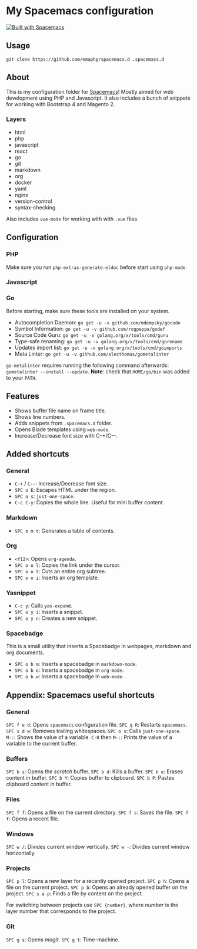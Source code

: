 # My Spacemacs configuration

[![Built with Spacemacs](https://cdn.rawgit.com/syl20bnr/spacemacs/442d025779da2f62fc86c2082703697714db6514/assets/spacemacs-badge.svg)](http://github.com/syl20bnr/spacemacs)

## Usage

```
git clone https://github.com/emaphp/spacemacs.d .spacemacs.d
```

## About

This is my configuration folder for [Spacemacs](http://spacemacs.org/)! Mostly aimed for web development using PHP and Javascript. It also includes a bunch of snippets for working with Bootstrap 4 and Magento 2.

### Layers

 * html
 * php
 * javascript
 * react
 * go
 * git
 * markdown
 * org
 * docker
 * yaml
 * nginx	
 * version-control
 * syntax-checking

Also includes `vue-mode` for working with with `.vue` files.

## Configuration

### PHP

Make sure you run `php-extras-generate-eldoc` before start using `php-mode`.

### Javascript


### Go

Before starting, make sure these tools are installed on your system.

 * Autocompletion Daemon: `go get -u -v github.com/mdempsky/gocode`
 * Symbol Information: `go get -u -v github.com/rogpeppe/godef`
 * Source Code Guru: `go get -u -v golang.org/x/tools/cmd/guru`
 * Type-safe renaming: `go get -u -v golang.org/x/tools/cmd/gorename`
 * Updates import list: `go get -u -v golang.org/x/tools/cmd/goimports`
 * Meta Linter: `go get -u -v github.com/alecthomas/gometalinter`

`go-metalinter` requires running the following command afterwards: `gometalinter --install --update`. 
**Note**: check that `HOME/go/bin` was added to your `PATH`.

## Features

 * Shows buffer file name on frame title.
 * Shows line numbers.
 * Adds snippets from `.spacemacs.d` folder.
 * Opens Blade templates using `web-mode`.
 * Increase/Decrease font size with C-+/C--.

## Added shortcuts

### General

 * `C-+` / `C--`: Increase/Decrease font size.
 * `SPC o E`: Escapes HTML under the region.
 * `SPC o s`: `just-one-space`.
 * `C-c C-y`: Copies the whole line. Useful for mini buffer content.

### Markdown

 * `SPC o m t`: Generates a table of contents.

### Org

 * `<f12>`: Opens `org-agenda`.
 * `SPC o o l`: Copies the link under the cursor.
 * `SPC o o t`: Cuts an entire org subtree.
 * `SPC o o i`: Inserts an org template.

### Yasnippet

 * `C-c y`: Calls `yas-expand`.
 * `SPC o y i`: Inserts a snippet.
 * `SPC o y n`: Creates a new snippet.

### Spacebadge

This is a small utility that inserts a Spacebadge in webpages, markdown and org documents.

 * `SPC o b m`: Inserts a spacebadge in `markdown-mode`.
 * `SPC o b o`: Inserts a spacebadge in `org-mode`.
 * `SPC o b w`: Inserts a spacebadge in `web-mode`.

## Appendix: Spacemacs useful shortcuts

### General

`SPC f e d`: Opens `spacemacs` configuration file.
`SPC q R`: Restarts `spacemacs`.
`SPC x d w`: Removes trailing whitespaces.
`SPC o s`: Calls `just-one-space`.
`M-:`: Shows the value of a variable.
`C-0` then `M-:`: Prints the value of a variable to the current buffer.

### Buffers

`SPC b s`: Opens the *scratch* buffer.
`SPC b d`: Kills a buffer.
`SPC b e`: Erases content in buffer.
`SPC b Y`: Copies buffer to clipboard.
`SPC b P`: Pastes clipboard content in buffer.

### Files

`SPC f f`: Opens a file on the current directory.
`SPC f s`: Saves the file.
`SPC f f`: Opens a recent file.

### Windows

`SPC w /`: Divides current window vertically.
`SPC w -`: Divides current window horizontally.

### Projects

`SPC p l`: Opens a new layer for a recently opened project.
`SPC p h`: Opens a file on the current project.
`SPC p b`: Opens an already opened buffer on the project.
`SPC s a p`: Finds a file by content on the project.

For switching between projects use `SPC {number}`, where *number* is the layer number that corresponds to the project.

### Git

`SPC g s`: Opens *magit*.
`SPC g t`: Time-machine.


